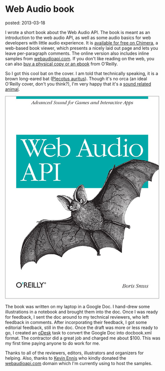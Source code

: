 Web Audio book
==============
posted: 2013-03-18

I wrote a short book about the Web Audio API. The book is meant as an
introduction to the web audio API, as well as some audio basics for web
developers with little audio experience. It is [available for free on
Chimera][content], a web-based book viewer, which presents a nicely laid
out page and lets you leave per-paragraph comments. The online version
also includes inline samples from [webaudioapi.com][wapi]. If you don't
like reading on the web, you can also [buy a physical copy or an
ebook][buy] from O'Reilly.

<!--more-->

So I got this cool bat on the cover. I am told that technically
speaking, it is a brown long-eared bat ([Plecotus auritus][bat]). Though
it's no orca (an ideal O'Reilly cover, don't you think?), I'm very happy
that it's a [sound related animal][echo].

![Web Audio Book Cover][cover]

The book was written on my laptop in a Google Doc. I hand-drew some
illustrations in a notebook and brought them into the doc. Once I was
ready for feedback, I sent the doc around to my technical reviewers, who
left feedback in comments. After incorporating their feedback, I got
some editorial feedback, still in the doc. Once the draft was more or
less ready to go, I created an [oDesk][odesk] task to convert the Google
Doc into docbook.xml format. The contractor did a great job and charged
me about $100. This was my first time paying anyone to do work for me.

Thanks to all of the reviewers, editors, illustrators and organizers for
helping. Also, thanks to [Kevin Ennis][kevin] who kindly donated the
[webaudioapi.com][wapi] domain which I'm currently using to host the
samples.

[cc]: http://creativecommons.org/licenses/by-nc-nd/3.0/us/
[buy]: http://shop.oreilly.com/product/0636920025948.do
[wapi]: http://webaudioapi.com
[kevin]: http://www.kevincennis.com/
[odesk]: https://www.odesk.com/
[content]: http://chimera.labs.oreilly.com/books/1234000001552/
[cover]: cover.jpg
[echo]: http://en.wikipedia.org/wiki/Animal_echolocation
[bat]: http://en.wikipedia.org/wiki/Brown_long-eared_bat
